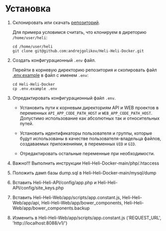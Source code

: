 # Установка

1. Склонировать или скачать [репозиторий](https://github.com/andrejgolikov/Heli-Heli-Docker).

   Для примера условимся считать, что клонируем в диреторию `/home/user/heli`:
   ```
   cd /home/user/heli
   git clone git@github.com:andrejgolikov/Heli-Heli-Docker.git
   ```
2. Создать конфигурационный `.env` файл.

   Перейти в корневую директорию репозитория и скопировать файл
   [.env.example](../../.env.example) в файл с именем `.env`:
   ```
   cd Heli-Heli-Docker
   cp .env.example .env
   ```
3. Отредактировать конфигурационный файл `.env`.
   * Установить пути к корневым директориям API и WEB проектов в переменных
   `API_APP_CODE_PATH_HOST` и `WEB_APP_CODE_PATH_HOST`.
   Допустимо использование как абсолютных так и относительных путей.
   * Установить идентификаторы пользователя и группы, которые будут использованы
   в качестве пользователя-владельца файлов, создаваемых приложениями,
   в переменных `UID` и `GID`.
   
   * Отредактировать остальные переменные при необходимости.
   
4. Важно!!! Выполнить инструкции Heli-Heli-Docker-main/php/.htaccess

5. Положить дамп базы dump.sql в Heli-Heli-Docker-main/mysql/dump

6. Вставить Heli-Heli-API/config/app.php и Heli-Heli-API/config/site_keys.php

7. Вставить Heli-Heli-Web/app/scripts/app.constant.js, Heli-Heli-Web/app/api, Heli-Heli-Web/app/bower_components, Heli-Heli-Web/app/bower_components.backup

8. Изменить в Heli-Heli-Web/app/scripts/app.constant.js ('REQUEST_URL', 'http://localhost:8088/v1/')
